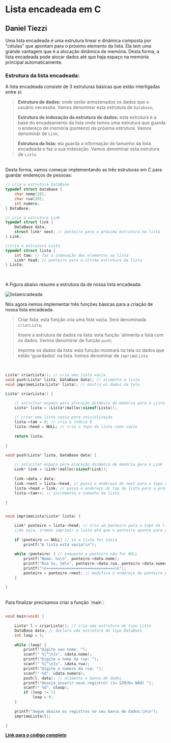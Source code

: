 # Lista encadeada em C

## Daniel Tiezzi


Uma lista encadeada é uma estrutura linear e dinâmica composta por "células" que apontam para o próximo elemento da lista. Ela tem uma grande vantagem que é a alocação dinâmica de memória. Desta forma, a lista encadeada pode alocar dados até que haja espaço na memória principal automaticamente.

### Estrutura da lista encadeada:

A lista encadeada consiste de 3 estruturas básicas que estão interligadas entre si:

>**Estrutura de dados:** onde serão armazenados os dados que o usuário necessita. Vamos denominar esta estrutura de `Database`;
> 
> **Estrutura de indexação da estrutura de dados:** esta estrutura é a base do encadeamento da lista onde temos uma estrutura que guarda o endereço de memória (ponteiro) da próxima estrutura. Vamos denominar de `Link`;
> 
> **Estrutura da lista:** ela guarda a informação do tamanho da lista encadeada e faz a sua indexação. Vamos denominar esta estrutura de `Lista`.

<br/>
Desta forma, vamos começar implementando as três estruturas em C para guardar endereços de pessoas:

```c
// cria a estrutura DataBase
typedef struct batabase {
	char nome[20];
	char rua[20];
	int numero;
} DataBase;

// cria a estrutura Link
typedef struct link {
	DataBase data;
	struct link* next; // ponteiro para a próxima estrutura na lista
} Link;

//cria a estrutura Lista
typedef struct lista {
	int tam; // faz a indexação dos elementos na lista
	Link* head; // ponteiro para a última estrutura da lista
} Lista;
```
<br/>

A Figura abaixo resume a estrutura da de nossa lista encadeada:

![listaencadeada](http://143.107.196.146:3000/listaEncadeada.png)
<br/>

Nós agora iremos implementar três funções básicas para a criação de nossa lista encadeada:

>Criar lista: esta função cria uma lista vazia. Será denominada `criarLista`;
>
>Insere a estrutura de dados na lista: esta função 'alimenta a lista com os dados. Iremos denominar de função `push`;
>
>Imprime os dados da lista: esta função mostrará na tela os dados que estão 'guardados' na lista. Iremos denominar de `imprimeLista`.

<br/>

```c
Lista* criarLista(); // cria uma lista vazia
void push(Lista* lista, DataBase data); // alimenta a lista
void imprimeLista(Lista* lista); // mostra os dados na tela

Lista* criarLista() {

	// solicitar espaço para alocação dinâmica de memória para a Lista
	Lista* lista = (Lista*)malloc(sizeof(Lista));
	
	// criar uma lista vazia para inicialização
	lista->tam = 0; // cria o índice 0
	lista->head = NULL; // cria o topo da lista como vazio
	
	return lista;
	
}

void push(Lista* lista, DataBase data) {
	
	// solicitar espaço para alocação dinâmica de memória para o Link
	Link* link = (Link*)malloc(sizeof(Link));
	
	link->data = data;
	link->next = lista->head; // passa o endereço do next para o topo da lista
	lista->head = link; // passa o endereço do top da lista para o próximo link
	lista->tam++; // incrementa o tamanho da lista
	
}


void imprimeLista(Lista* lista) {

	Link* ponteiro = lista->head; // cria um ponteiro para o topo da lista que é NULL.
	//Ou seja, iremos imprimir a lista até que o ponteiro aponte para um dado vazio
	
	if (ponteiro == NULL) // se a lista for vazia 
		printf("A lista está vazia!\n");
	
	while (ponteiro) { // enquanto o ponteiro não for NULL
		printf("Nome: %s\n", ponteiro->data.nome);
		printf("Rua %s, %d\n", ponteiro->data.rua, ponteiro->data.numero);
		printf("\n==============================\n");
		ponteiro = ponteiro->next; // modifica o endereço do ponteiro para o próximo dado
	}
	
}
```

<br/>
Para finalizar precisamos criar a função `main`:

```c

void main(void) {
	
	Lista* l = criarLista(); // cria uma estrutura do tipo Lista
	DataBase data; // declara uma estrutura do tipo DataBase
	int loop = 1;
	
	while (loop) {
		printf("Digite seu nome: ");
		scanf(" %[^\n]s", &data.nome);
		printf("Digite o nome da rua: ");
		scanf(" %[^\n]s", &data.rua);
		printf("Digite o número da rua: ");
		scanf(" %d", &data.numero);
		push(l, data); // alimenta o banco de dados
		printf("Deseja inserir novo registro? (1= SIM/0= NÃO) ");
		scanf(" %d", &loop);
		if (loop != 1)
			loop = 0;
	}
	
	printf("Segue abaixo os registros no seu banco de dados:\n\n");
	imprimeLista(l);

}	

```

[**Link para o código completo**](http://143.107.196.146:3000/listaEncadeada.c)
